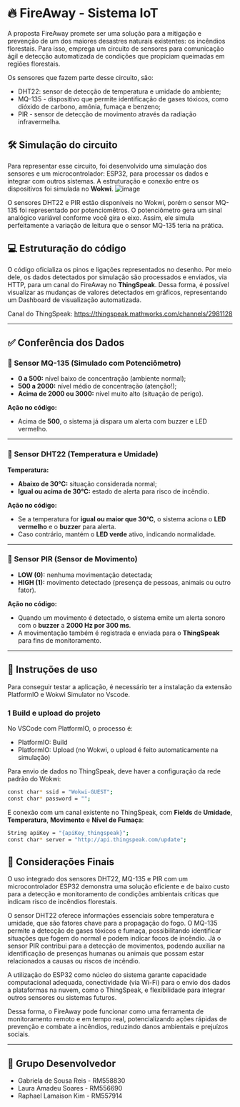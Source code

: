 # 🔥 FireAway - Sistema IoT

A proposta FireAway promete ser uma solução para a mitigação e prevenção de um 
dos maiores desastres naturais existentes: os incêndios florestais.
Para isso, emprega um circuito de sensores para comunicação ágil e detecção automatizada
de condições que propiciam queimadas em regiões florestais.

Os sensores que fazem parte desse circuito, são: 
- DHT22: sensor de detecção de temperatura e umidade do ambiente;
- MQ-135 - dispositivo que permite identificação de gases tóxicos, como dióxido de carbono, amônia, fumaça e benzeno;
- PIR - sensor de detecção de movimento através da radiação infravermelha.


## 🛠️ Simulação do circuito

Para representar esse circuito, foi desenvolvido uma simulação dos sensores e um microcontrolador: ESP32, para 
processar os dados e integrar com outros sistemas.
A estruturação e conexão entre os dispositivos foi simulada no **Wokwi**.
![image](https://github.com/user-attachments/assets/f81dad67-47bb-4258-8323-b76a10854dc7)

O sensores DHT22 e PIR estão disponíveis no Wokwi, porém o sensor MQ-135 foi representado por potenciomêtros.
O potenciômetro gera um sinal analógico variável conforme você gira o eixo. Assim, ele simula perfeitamente a variação 
de leitura que o sensor MQ-135 teria na prática.

## 💻 Estruturação do código

O código oficializa os pinos e ligações representados no desenho. Por meio dele, os dados detectados por simulação
são processados e enviados, via HTTP, para um canal do FireAway no **ThingSpeak**. Dessa forma, é possível visualizar as mudanças
de valores detectados em gráficos, representando um Dashboard de visualização automatizada.

Canal do ThingSpeak: https://thingspeak.mathworks.com/channels/2981128

---

## ✅ Conferência dos Dados

### 🔹 Sensor MQ-135 (Simulado com Potenciômetro)

- **0 a 500:** nível baixo de concentração (ambiente normal);
- **500 a 2000:** nível médio de concentração (atenção!);
- **Acima de 2000 ou 3000:** nível muito alto (situação de perigo).

**Ação no código:**  
- Acima de **500**, o sistema já dispara um alerta com buzzer e LED vermelho.

---

### 🔹 Sensor DHT22 (Temperatura e Umidade)

**Temperatura:**
- **Abaixo de 30°C:** situação considerada normal;
- **Igual ou acima de 30°C:** estado de alerta para risco de incêndio.

**Ação no código:**  
- Se a temperatura for **igual ou maior que 30°C**, o sistema aciona o **LED vermelho** e o **buzzer** para alerta.
- Caso contrário, mantém o **LED verde** ativo, indicando normalidade.


---

### 🔹 Sensor PIR (Sensor de Movimento)

- **LOW (0):** nenhuma movimentação detectada;
- **HIGH (1):** movimento detectado (presença de pessoas, animais ou outro fator).

**Ação no código:**  
- Quando um movimento é detectado, o sistema emite um alerta sonoro com o **buzzer** a **2000 Hz por 300 ms**.
- A movimentação também é registrada e enviada para o **ThingSpeak** para fins de monitoramento.

---

## 🚀  Instruções de uso
Para conseguir testar a aplicação, é necessário ter a instalação da extensão PlatformIO e Wokwi Simulator no Vscode.

### 1 Build e upload do projeto
No VSCode com PlatformIO, o processo é:
- PlatformIO: Build
- PlatformIO: Upload (no Wokwi, o upload é feito automaticamente na simulação)

Para envio de dados no ThingSpeak, deve haver a configuração da rede padrão do Wokwi:
```bash
const char* ssid = "Wokwi-GUEST";
const char* password = "";
```

E conexão com um canal existente no ThingSpeak, com **Fields** de **Umidade**, **Temperatura**, **Movimento** e **Nível de Fumaça**:
```bash
String apiKey = "{apiKey_thingspeak}";
const char* server = "http://api.thingspeak.com/update";
```



## 📌 Considerações Finais

O uso integrado dos sensores DHT22, MQ-135 e PIR com um microcontrolador ESP32 demonstra uma solução eficiente e de baixo custo para a 
detecção e monitoramento de condições ambientais críticas que indicam risco de incêndios florestais.

O sensor DHT22 oferece informações essenciais sobre temperatura e umidade, que são fatores chave para a propagação do fogo. O MQ-135 permite a 
detecção de gases tóxicos e fumaça, possibilitando identificar situações que fogem do normal e podem indicar focos de incêndio. 
Já o sensor PIR contribui para a detecção de movimentos, podendo auxiliar na identificação de presenças humanas ou animais que possam estar relacionados 
a causas ou riscos de incêndio.

A utilização do ESP32 como núcleo do sistema garante capacidade computacional adequada, conectividade (via Wi-Fi) para o envio dos dados a plataformas na nuvem, 
como o ThingSpeak, e flexibilidade para integrar outros sensores ou sistemas futuros.

Dessa forma, o FireAway pode funcionar como uma ferramenta de monitoramento remoto e em tempo real, potencializando ações rápidas de prevenção e combate 
a incêndios, reduzindo danos ambientais e prejuízos sociais.

---

## 👥 Grupo Desenvolvedor
- Gabriela de Sousa Reis - RM558830
- Laura Amadeu Soares - RM556690
- Raphael Lamaison Kim - RM557914






